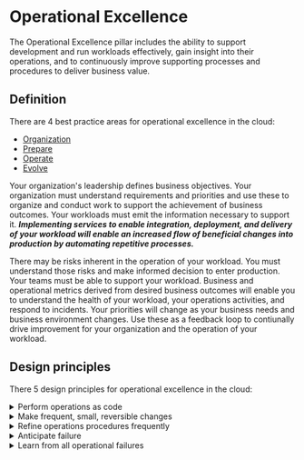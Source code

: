 # Operational Excellence
The Operational Excellence pillar includes the ability to support development and run workloads effectively, gain insight into their operations, and to continuously improve supporting processes and procedures to deliver business value.

## **Definition**
There are 4 best practice areas for operational excellence in the cloud:

- [Organization](best-practices/organization.md)
- [Prepare](best-practices/prepare.md)
- [Operate](best-practices/operate.md)
- [Evolve](best-practices/evolve.md)

Your organization's leadership defines business objectives. Your organization must understand requirements and priorities and use these to organize and conduct work to support the achievement of business outcomes. Your workloads must emit the information necessary to support it. ***Implementing services to enable integration, deployment, and delivery of your workload will enable an increased flow of beneficial changes into production by automating repetitive processes.***

There may be risks inherent in the operation of your workload. You must understand those risks and make informed decision to enter production. Your teams must be able to support your workload. Business and operational metrics derived from desired business outcomes will enable you to understand the health of your workload, your operations activities, and respond to incidents. Your priorities will change as your business needs and business environment changes. Use these as a feedback loop to contiunally drive improvement for your organization and the operation of your workload.

## **Design principles**
There 5 design principles for operational excellence in the cloud:
<details>
<summary>Perform operations as code</summary>
<p>
Apply the same engineering discipline that you use for application code. You can define your entire workload (applications, infrastructure) as code and update it with code. By performing operations as code, you limit human error and enable consistent responses to events.
</p>
</details>
<details>
<summary>Make frequent, small, reversible changes</summary>
<p>
Design workloads to allow components to be updated regularly. Make changes in small increments that can be reversed if they fail (without affecting customers when possible).
</p>
</details>
<details>
<summary>Refine operations procedures frequently</summary>
<p>
As you evolve your workload, evolve your procedures appropriately. Set up regular game days to review and validate that all procedures are effective and that teams are familiar with them.
</p>
</details>
<details>
<summary>Anticipate failure</summary>
<p>
Perform "pre-mortem" exercises to identify potential sources of failure so that they can be removed and mitigated. Test your failure scenarios and validate your understanding of their impact. Set up regular game days to test workloads and team responses to simulated events.
</p>
</details>
<details>
<summary>Learn from all operational failures</summary>
<p>
Drive improvement through lessons learned from all operational events and failures. Share what is learned across teams and through the entire organization.
</p>
</details>